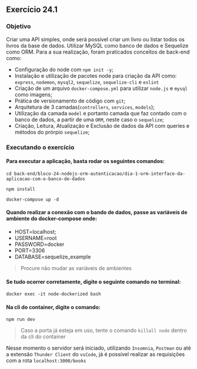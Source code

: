 ## Exercício 24.1

### Objetivo
Criar uma API simples, onde será possível criar um livro ou listar todos os livros da base de dados. Utilizar MySQL como banco de dados e Sequelize como ORM. Para a sua realização, foram praticados conceitos de back-end como:

- Configuração do node com `npm init -y`;
- Instalação e utilização de pacotes node para criação da API como: `express`, `nodemon`, `mysql2`, `sequelize`, `sequelize-cli` e `eslint`
- Criação de um arquivo `docker-compose.yml` para utilizar `node.js` e `mysql` como imagens;
- Prática de versionamento de código com `git`;
- Arquitetura de 3 camadas(`controllers`, `services`, `models`);
- Utilização da camada `model` e portanto camada que faz contado com o banco de dados, a partir de uma `ORM`, neste caso o `sequelize`;
- Criação, Leitura, Atualização e Exclusão de dados da API com queries e métodos do prórpio `sequelize`;

### Executando o exercício
#### Para executar a aplicação, basta rodar os seguintes comandos:
```cli
cd back-end/bloco-24-nodejs-orm-autenticacao/dia-1-orm-interface-da-aplicacao-com-o-banco-de-dados 
```
```cli
npm install
```
```cli
docker-compose up -d
```

#### Quando realizar a conexão com o bando de dados, passe as variáveis de ambiente do docker-compose onde:
- HOST=localhost;
- USERNAME=root
- PASSWORD=docker
- PORT=3306
- DATABASE=sequelize_example
> Procure não mudar as variáveis de ambientes

#### Se tudo ocorrer corretamente, digite o seguinte comando no terminal:
```cli
docker exec -it node-dockerized bash
```

#### Na cli do container, digite o comando:
```cli
npm run dev
```
> Caso a porta já esteja em uso, tente o comando `killall node` dentro da cli do container

Nesse momento o servidor será iniciado, utilizando `Insomnia`, `Postman` ou até a extensão `Thunder Client` do `vsCode`, já é possível realizar as requisições com a rota `localhost:3000/books`
